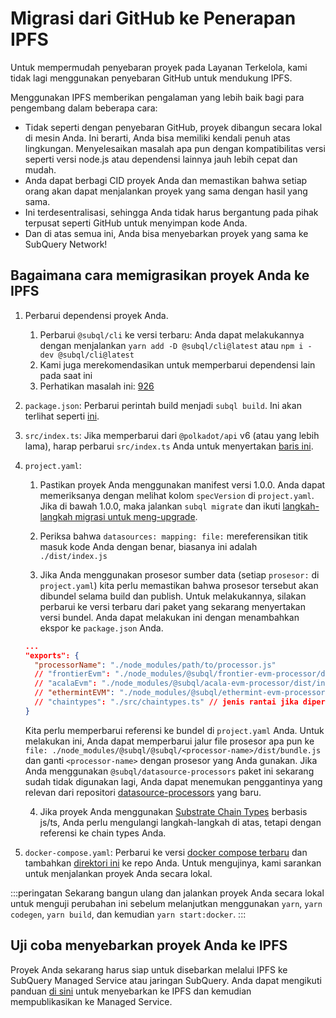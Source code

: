 # Migrasi dari GitHub ke Penerapan IPFS

Untuk mempermudah penyebaran proyek pada Layanan Terkelola, kami tidak lagi menggunakan penyebaran GitHub untuk mendukung IPFS.

Menggunakan IPFS memberikan pengalaman yang lebih baik bagi para pengembang dalam beberapa cara:

- Tidak seperti dengan penyebaran GitHub, proyek dibangun secara lokal di mesin Anda. Ini berarti, Anda bisa memiliki kendali penuh atas lingkungan. Menyelesaikan masalah apa pun dengan kompatibilitas versi seperti versi node.js atau dependensi lainnya jauh lebih cepat dan mudah.
- Anda dapat berbagi CID proyek Anda dan memastikan bahwa setiap orang akan dapat menjalankan proyek yang sama dengan hasil yang sama.
- Ini terdesentralisasi, sehingga Anda tidak harus bergantung pada pihak terpusat seperti GitHub untuk menyimpan kode Anda.
- Dan di atas semua ini, Anda bisa menyebarkan proyek yang sama ke SubQuery Network!

## Bagaimana cara memigrasikan proyek Anda ke IPFS

1. Perbarui dependensi proyek Anda.
   1. Perbarui `@subql/cli` ke versi terbaru: Anda dapat melakukannya dengan menjalankan `yarn add -D @subql/cli@latest` atau `npm i -dev @subql/cli@latest`
   2. Kami juga merekomendasikan untuk memperbarui dependensi lain pada saat ini
   3. Perhatikan masalah ini: [926](https://github.com/subquery/subql/discussions/926)
2. `package.json`: Perbarui perintah build menjadi `subql build`. Ini akan terlihat seperti [ini](https://github.com/subquery/subql-starter/blob/418440f09226694a0063c939ff3332530f3047c4/package.json#L7).
3. `src/index.ts`: Jika memperbarui dari `@polkadot/api` v6 (atau yang lebih lama), harap perbarui `src/index.ts` Anda untuk menyertakan [baris ini](https://github.com/subquery/subql-starter/blob/418440f09226694a0063c939ff3332530f3047c4/src/index.ts#L3).
4. `project.yaml`:

   1. Pastikan proyek Anda menggunakan manifest versi 1.0.0. Anda dapat memeriksanya dengan melihat kolom `specVersion` di `project.yaml`. Jika di bawah 1.0.0, maka jalankan `subql migrate` dan ikuti [langkah-langkah migrasi untuk meng-upgrade](../build/manifest/polkadot.md#migrating-to-v100-badge-textupgrade-typewarning).

   2. Periksa bahwa `datasources: mapping: file:` mereferensikan titik masuk kode Anda dengan benar, biasanya ini adalah `./dist/index.js`

   3. Jika Anda menggunakan prosesor sumber data (setiap `prosesor:` di `project.yaml`) kita perlu memastikan bahwa prosesor tersebut akan dibundel selama build dan publish. Untuk melakukannya, silakan perbarui ke versi terbaru dari paket yang sekarang menyertakan versi bundel. Anda dapat melakukan ini dengan menambahkan ekspor ke `package.json` Anda.

   ```json
   ...
   "exports": {
     "processorName": "./node_modules/path/to/processor.js"
     // "frontierEvm": "./node_modules/@subql/frontier-evm-processor/dist/index.js"
     // "acalaEvm": "./node_modules/@subql/acala-evm-processor/dist/index.js",
     // "ethermintEVM": "./node_modules/@subql/ethermint-evm-processor/dist/index.js"
     // "chaintypes": "./src/chaintypes.ts" // jenis rantai jika diperlukan
   }
   ```

   Kita perlu memperbarui referensi ke bundel di `project.yaml` Anda. Untuk melakukan ini, Anda dapat memperbarui jalur file prosesor apa pun ke `file: ./node_modules/@subql/@subql/<processor-name>/dist/bundle.js` dan ganti `<processor-name>` dengan prosesor yang Anda gunakan. Jika Anda menggunakan `@subql/datasource-processors` paket ini sekarang sudah tidak digunakan lagi, Anda dapat menemukan penggantinya yang relevan dari repositori [datasource-processors](https://github.com/subquery/datasource-processors/tree/main/packages) yang baru.

   4. Jika proyek Anda menggunakan [Substrate Chain Types](../build/manifest/polkadot.md#custom-chains) berbasis js/ts, Anda perlu mengulangi langkah-langkah di atas, tetapi dengan referensi ke chain types Anda.

5. `docker-compose.yaml`: Perbarui ke versi [docker compose terbaru](https://github.com/subquery/subql-starter/blob/main/Polkadot/Polkadot-starter/docker-compose.yml) dan tambahkan [direktori ini](https://github.com/subquery/subql-starter/tree/main/Polkadot/Polkadot-starter/docker) ke repo Anda. Untuk mengujinya, kami sarankan untuk menjalankan proyek Anda secara lokal.

:::peringatan Sekarang bangun ulang dan jalankan proyek Anda secara lokal untuk menguji perubahan ini sebelum melanjutkan menggunakan `yarn`, `yarn codegen`, `yarn build`, dan kemudian `yarn start:docker`. :::

## Uji coba menyebarkan proyek Anda ke IPFS

Proyek Anda sekarang harus siap untuk disebarkan melalui IPFS ke SubQuery Managed Service atau jaringan SubQuery. Anda dapat mengikuti panduan [di sini](./publish.md#publish-your-subquery-project-to-ipfs) untuk menyebarkan ke IPFS dan kemudian mempublikasikan ke Managed Service.
